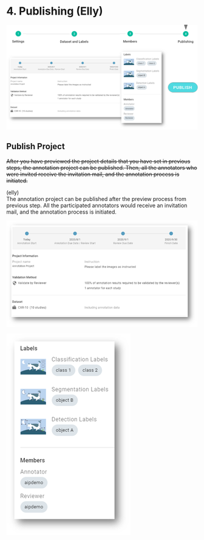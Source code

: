 # 4. Publishing \(Elly\)

![](../../.gitbook/assets/image%20%2851%29.png)

## Publish Project

~~After you have previewed the project details that you have set in previous steps, the annotation project can be published. Then, all the annotators who were invited receive the invitation mail, and the annotation process is initiated.~~  
  
\(elly\)  
The annotation project can be published after the preview process from previous step. All the participated annotators would receive an invitation mail, and the annotation process is initiated.

![](../../.gitbook/assets/image%20%2853%29.png)



![](../../.gitbook/assets/image%20%2865%29.png)

